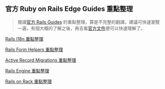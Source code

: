 ## 官方 Ruby on Rails Edge Guides 重點整理

> 閱讀[官方 Rails Guides][edge] 的重點整理，算是不完整的翻譯。建議可快速瀏覽一遍，有個大概的了解之後，再去看[官方文件][edge]便可以快速理解了。

[Rails I18n 重點整理](guides/edge-translation/i18n-zh_TW.md)

[Rails Form Helpers 重點整理](guides/edge-translation/form-helpers-zh_TW.md)

[Active Record Migrations 重點整理](guides/edge-translation/migrations-zh_TW.md)

[Rails Engine 重點整理](guides/edge-translation/engines-zh_TW.md)

[Rails on Rack 重點整理](guides/edge-translation/rails-on-rack-zh_TW.md)

[edge]: http://edgeguides.rubyonrails.org